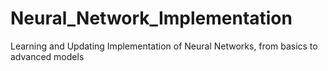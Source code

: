 # Neural_Network_Implementation
Learning and Updating Implementation of Neural Networks, from basics to advanced models
